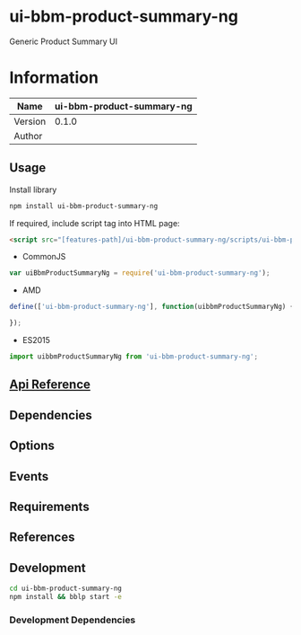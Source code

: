 # ui-bbm-product-summary-ng

Generic Product Summary UI

# Information
| Name       | ui-bbm-product-summary-ng   |
|------------|------------------|
| Version    | 0.1.0|
| Author     |  |

## Usage

Install library

```bash
npm install ui-bbm-product-summary-ng
```

If required, include script tag into HTML page:

```html
<script src="[features-path]/ui-bbm-product-summary-ng/scripts/ui-bbm-product-summary-ng.js"></script>
```

- CommonJS

```javascript
var uiBbmProductSummaryNg = require('ui-bbm-product-summary-ng');
```

- AMD

```javascript
define(['ui-bbm-product-summary-ng'], function(uibbmProductSummaryNg) {

});
```

- ES2015

```javascript
import uibbmProductSummaryNg from 'ui-bbm-product-summary-ng';
```

## [Api Reference](./docs/api-dev.md)

## Dependencies

## Options

## Events

## Requirements

## References

## Development

```bash
cd ui-bbm-product-summary-ng
npm install && bblp start -e
```

### Development Dependencies
